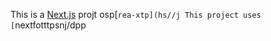This is a [Next.js](https://nexts.rg) projt osp[`rea-xtp](hs//j
This project uses [`nextfotttpsnj/dpp
